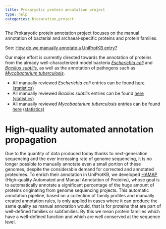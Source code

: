 ```yaml
---
title: Prokaryotic protein annotation project
type: help
categories: biocuration,project
---
```


The Prokaryotic protein annotation project focuses on the manual annotation of bacterial and archaeal-specific proteins and protein families.

See: [How do we manually annotate a UniProtKB entry?](https://www.uniprot.org/help/manual_curation)

Our major effort is currently directed towards the annotation of proteins from the already well-characterized model bacteria _[Escherichia coli](https://www.uniprot.org/taxonomy/83333)_ and _[Bacillus subtilis](https://www.uniprot.org/taxonomy/224308)_, as well as the annotation of pathogens such as _[Mycobacterium tuberculosis](https://www.uniprot.org/taxonomy/1773)_.

- All manually reviewed _Escherichia coli_ entries can be found [here](https://www.uniprot.org/uniprotkb/?query=organism:83333+AND+reviewed:yes) [(statistics)](https://www.uniprot.org/biocuration%5Fproject/Prokaryotes/statistics#Escherichiacoli)
- All manually reviewed _Bacillus subtilis_ entries can be found [here](https://www.uniprot.org/uniprotkb/?query=organism:224308+AND+reviewed:yes) [(statistics)](https://www.uniprot.org/biocuration%5Fproject/Prokaryotes/statistics#Bacillussubtilis)
- All manually reviewed _Mycobacterium tuberculosis_ entries can be found [here](https://www.uniprot.org/uniprotkb/?query=organism:1773+AND+reviewed:yes) [(statistics)](https://www.uniprot.org/biocuration%5Fproject/Prokaryotes/statistics#Mycobacteriumtuberculosis)

# High-quality automated annotation propagation

Due to the quantity of data produced today thanks to next-generation sequencing and the ever increasing rate of genome sequencing, it is no longer possible to manually annotate even a small portion of these genomes, despite the considerable demand for corrected and annotated proteomes. To enrich their annotation in UniProtKB, we developed [HAMAP](http://hamap.expasy.org/) (High-quality Automated and Manual Annotation of Proteins), whose goal is to automatically annotate a significant percentage of the huge amount of proteins originating from genome sequencing projects. This automatic annotation pipeline, based on a collection of family profiles and manually created annotation rules, is only applied in cases where it can produce the same quality as manual annotation would, that is for proteins that are part of well-defined families or subfamilies. By this we mean protein families which have a well-defined function and which are well conserved at the sequence level.
